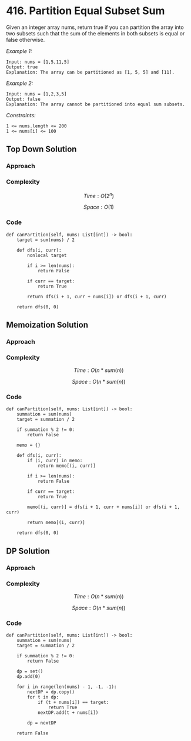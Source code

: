# 416. Partition Equal Subset Sum
Given an integer array nums, return true if you can partition the array into two subsets such that the sum of the elements in both subsets is equal or false otherwise.

*Example 1:*

```
Input: nums = [1,5,11,5]
Output: true
Explanation: The array can be partitioned as [1, 5, 5] and [11].
```

*Example 2:*

```
Input: nums = [1,2,3,5]
Output: false
Explanation: The array cannot be partitioned into equal sum subsets.
```

*Constraints:*

```
1 <= nums.length <= 200
1 <= nums[i] <= 100
```

## Top Down Solution

### Approach
<!-- Describe your approach to solving the problem. -->

### Complexity
$$Time: O(2^n)$$

$$Space: O(1)$$

### Code
```
def canPartition(self, nums: List[int]) -> bool:
    target = sum(nums) / 2
    
    def dfs(i, curr):
        nonlocal target

        if i >= len(nums):
            return False

        if curr == target:
            return True

        return dfs(i + 1, curr + nums[i]) or dfs(i + 1, curr)

    return dfs(0, 0)
```

## Memoization Solution

### Approach
<!-- Describe your approach to solving the problem. -->

### Complexity
$$Time: O(n*sum(n))$$

$$Space: O(n*sum(n))$$

### Code
```
def canPartition(self, nums: List[int]) -> bool:
    summation = sum(nums)
    target = summation / 2

    if summation % 2 != 0:
        return False

    memo = {}

    def dfs(i, curr):
        if (i, curr) in memo:
            return memo[(i, curr)]

        if i >= len(nums):
            return False

        if curr == target:
            return True

        memo[(i, curr)] = dfs(i + 1, curr + nums[i]) or dfs(i + 1, curr)

        return memo[(i, curr)]

    return dfs(0, 0)
```

## DP Solution

### Approach
<!-- Describe your approach to solving the problem. -->

### Complexity
$$Time: O(n*sum(n))$$

$$Space: O(n*sum(n))$$

### Code
```
def canPartition(self, nums: List[int]) -> bool:
    summation = sum(nums)     
    target = summation / 2

    if summation % 2 != 0:
        return False

    dp = set()
    dp.add(0)

    for i in range(len(nums) - 1, -1, -1):
        nextDP = dp.copy()
        for t in dp:
            if (t + nums[i]) == target:
                return True
            nextDP.add(t + nums[i])

        dp = nextDP

    return False
```